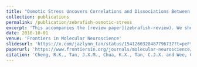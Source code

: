 ```yaml
---
title: "Osmotic Stress Uncovers Correlations and Dissociations Between Larval Zebrafish Anxiety Endophenotypes"
collection: publications
permalink: /publication/zebrafish-osmotic-stress
excerpt: 'This accompanies the [review paper](zebrafish-review). We show how osmotic stress can be used in several anxiety assays for larval zebrafish. We also introduce our tool, [EZGut](https://github.com/CarolineWeeLab/EZgut) which uses computer vision to segment the larval zebrafish gut in a high-throughput feeding assay.'
date: 2010-10-01
venue: 'Frontiers in Molecular Neuroscience'
slidesurl: 'https://x.com/jazlynn_tan/status/1541260320487796737?t=peFtA8FYBUbAKN_CwwwNqA&s=19'
paperurl: 'https://www.frontiersin.org/journals/molecular-neuroscience/articles/10.3389/fnmol.2022.900223/full'
citation: 'Cheng, R.K., Tan, J.X.M., Chua, K.X., Tan, C.J.X. and Wee, C.L., 2022. Osmotic stress uncovers correlations and dissociations between larval zebrafish anxiety endophenotypes. Frontiers in Molecular Neuroscience, 15, p.900223.'
---
```

